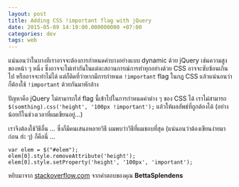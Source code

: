 ```yaml
---
layout: post
title: Adding CSS !important flag with jQuery
date: 2015-05-09 14:19:00.000000000 +07:00
categories: dev
tags: web
---
```

แน่นอนว่าในบางทีเราอาจจะต้องการกำหนดค่าบางอย่างแบบ dynamic ด้วย jQuery เช่นความสูงของหน้า ๆ หนึ่ง ซึ่งอาจจะไม่เท่ากันในแต่ละสถานการณ์การทำทุกอย่างด้วย CSS อาจจะซับซ้อนเกินไป หรืออาจจะทำไม่ได้ แต่ก็ติดที่ว่าหากมีการกำหนด `!important` flag ในกฎ CSS แล้วแน่นอนว่าก็ต้องใช้ `!important` ด้วยกันมาหักล้าง

ปัญหาคือ jQuery ไม่สามารถใส่ flag นี้เข้าไปในการกำหนดค่าต่าง ๆ ของ CSS ได้ เราไม่สามารถ `$(somthing).css('height', '100px !important');` แล้วให้ผลลัพธ์ที่ถูกต้องได้ (อย่างน้อยก็ในช่วงเวลาที่ผมเขียนอยู่...)

เราจึงต้องใช้วิธีอื่น ... ซึ่งก็มีคนเสนอหลายวิธี ผมพบว่าวิธีที่ผมชอบที่สุด (แน่นอนว่าต้องเขียนง่ายมาก่อน ฮ่ะ ๆ) ก็คือนี่ ...

```
var elem = $("#elem");
elem[0].style.removeAttribute('height');
elem[0].style.setProperty('height', '100px', 'important');
```

หยิบมาจาก [stackoverflow.com](http://stackoverflow.com/questions/2655925/how-to-apply-important-using-css) จากคำตอบของคุณ **BettaSplendens**

